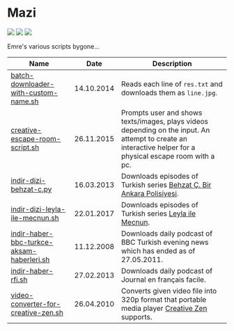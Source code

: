 # Mazi

![](https://img.shields.io/github/license/pemre/mazi?style=flat-square)
![](https://img.shields.io/github/languages/code-size/pemre/mazi?style=flat-square)
![](https://img.shields.io/badge/awesome%3F-yes-green.svg?style=flat-square)

Emre's various scripts bygone...

| Name                                                                                   | Date       | Description |
|----------------------------------------------------------------------------------------|------------|-------------|
| [batch-downloader-with-custom-name.sh](batch-downloader-with-custom-name.sh)           | 14.10.2014 | Reads each line of `res.txt` and downloads them as `line.jpg`. |
| [creative-escape-room-script.sh](creative-escape-room-script.sh)                       | 26.11.2015 | Prompts user and shows texts/images, plays videos depending on the input. An attempt to create an interactive helper for a physical escape room with a pc. |
| [indir-dizi-behzat-c.py](indir-dizi-behzat-c.py)                                       | 16.03.2013 | Downloads episodes of Turkish series [Behzat Ç. Bir Ankara Polisiyesi](https://en.wikipedia.org/wiki/Behzat_%C3%87._Bir_Ankara_Polisiyesi). |
| [indir-dizi-leyla-ile-mecnun.sh](indir-dizi-leyla-ile-mecnun.sh)                       | 22.01.2017 | Downloads episodes of Turkish series [Leyla ile Mecnun](https://en.wikipedia.org/wiki/Leyla_and_Mecnun). |
| [indir-haber-bbc-turkce-aksam-haberleri.sh](indir-haber-bbc-turkce-aksam-haberleri.sh) | 11.12.2008 | Downloads daily podcast of BBC Turkish evening news which has ended as of 27.05.2011. |
| [indir-haber-rfi.sh](indir-haber-rfi.sh)                                               | 27.02.2013 | Downloads daily podcast of Journal en français facile. |
| [video-converter-for-creative-zen.sh](video-converter-for-creative-zen.sh)             | 26.04.2010 | Converts given video file into 320p format that portable media player [Creative Zen](https://en.wikipedia.org/wiki/Zen_(portable_media_player)) supports. |


